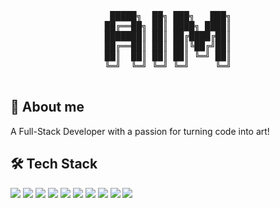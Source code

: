 <pre align="center">
  
 █████╗  ██╗ ███╗   ███╗
██╔══██╗ ██║ ████╗ ████║
███████║ ██║ ██╔████╔██║
██╔══██║ ██║ ██║╚██╔╝██║
██║  ██║ ██║ ██║ ╚═╝ ██║
╚═╝  ╚═╝ ╚═╝ ╚═╝     ╚═╝
                   
</pre>

## 🎯 About me 
  A Full-Stack Developer with a passion for turning code into art!

## 🛠️ Tech Stack 
  <p>
    <img src="https://img.shields.io/badge/TypeScript-3178C6?logo=Typescript&logoColor=white&style=flat" />
    <img src="https://img.shields.io/badge/JavaScript-F7DF1E?logo=Javascript&logoColor=white&style=flat" />
    <img src="https://img.shields.io/badge/React-61DAFB?logo=React&logoColor=white&style=flat" />
    <img src="https://img.shields.io/badge/Node.js-5FA04E?logo=Node.js&logoColor=white&style=flat" />
    <img src="https://img.shields.io/badge/Express.js-000000?logo=Express&logoColor=white&style=flat" />
    <img src="https://img.shields.io/badge/PostgreSQL-4169E1?logo=Postgresql&logoColor=white&style=flat" />
    <img src="https://img.shields.io/badge/Prisma-2D3748?logo=Prisma&logoColor=white&style=flat" />
    <img src="https://img.shields.io/badge/Tailwind CSS-06B6D4?logo=Tailwindcss&logoColor=white&style=flat" />
    <img src="https://img.shields.io/badge/HTML-E34F26?logo=html5&logoColor=white&style=flat" />
    <img src="https://img.shields.io/badge/CSS-1572B6?logo=css3&logoColor=white&style=flat" />
    
  </p>
 
<!--
**aimndz/aimndz** is a ✨ _special_ ✨ repository because its `README.md` (this file) appears on your GitHub profile.

Here are some ideas to get you started:

- 🔭 I’m currently working on ...
- 🌱 I’m currently learning ...
- 👯 I’m looking to collaborate on ...
- 🤔 I’m looking for help with ...
- 💬 Ask me about ...
- 📫 How to reach me: ...
- 😄 Pronouns: ...
- ⚡ Fun fact: ...
-->
